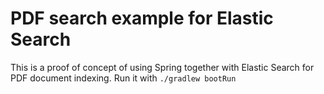 PDF search example for Elastic Search
=====================================

This is a proof of concept of using Spring together with Elastic Search for PDF document indexing.
Run it with `./gradlew bootRun` 
